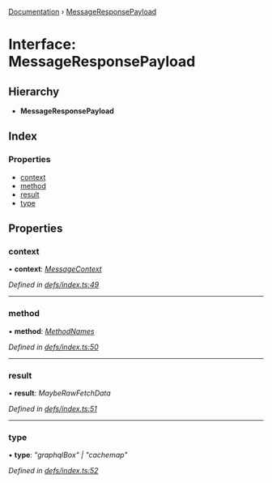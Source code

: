 [Documentation](../README.md) › [MessageResponsePayload](messageresponsepayload.md)

# Interface: MessageResponsePayload

## Hierarchy

* **MessageResponsePayload**

## Index

### Properties

* [context](messageresponsepayload.md#context)
* [method](messageresponsepayload.md#method)
* [result](messageresponsepayload.md#result)
* [type](messageresponsepayload.md#type)

## Properties

###  context

• **context**: *[MessageContext](messagecontext.md)*

*Defined in [defs/index.ts:49](https://github.com/badbatch/graphql-box/blob/1f1e01d3/packages/worker-client/src/defs/index.ts#L49)*

___

###  method

• **method**: *[MethodNames](../README.md#methodnames)*

*Defined in [defs/index.ts:50](https://github.com/badbatch/graphql-box/blob/1f1e01d3/packages/worker-client/src/defs/index.ts#L50)*

___

###  result

• **result**: *MaybeRawFetchData*

*Defined in [defs/index.ts:51](https://github.com/badbatch/graphql-box/blob/1f1e01d3/packages/worker-client/src/defs/index.ts#L51)*

___

###  type

• **type**: *"graphqlBox" | "cachemap"*

*Defined in [defs/index.ts:52](https://github.com/badbatch/graphql-box/blob/1f1e01d3/packages/worker-client/src/defs/index.ts#L52)*
